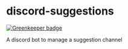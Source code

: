 # discord-suggestions

[![Greenkeeper badge](https://badges.greenkeeper.io/Zoddo/discord-suggestions.svg)](https://greenkeeper.io/)

A discord bot to manage a suggestion channel
